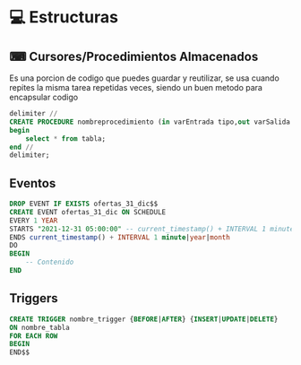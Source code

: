 <h1>💻 Estructuras</h1>

<h2>⌨ Cursores/Procedimientos Almacenados</h2>

<p>Es una porcion de codigo que puedes guardar y reutilizar, se usa cuando repites la misma tarea repetidas veces, siendo un buen metodo para encapsular codigo</p>

```sql
delimiter //
CREATE PROCEDURE nombreprocedimiento (in varEntrada tipo,out varSalida tipo)
begin
	select * from tabla;
end //
delimiter;
```

## Eventos

```sql
DROP EVENT IF EXISTS ofertas_31_dic$$
CREATE EVENT ofertas_31_dic ON SCHEDULE
EVERY 1 YEAR
STARTS "2021-12-31 05:00:00" -- current_timestamp() + INTERVAL 1 minute
ENDS current_timestamp() + INTERVAL 1 minute|year|month
DO
BEGIN
    -- Contenido
END
```

## Triggers
```sql
CREATE TRIGGER nombre_trigger {BEFORE|AFTER} {INSERT|UPDATE|DELETE}
ON nombre_tabla
FOR EACH ROW
BEGIN
END$$
```
